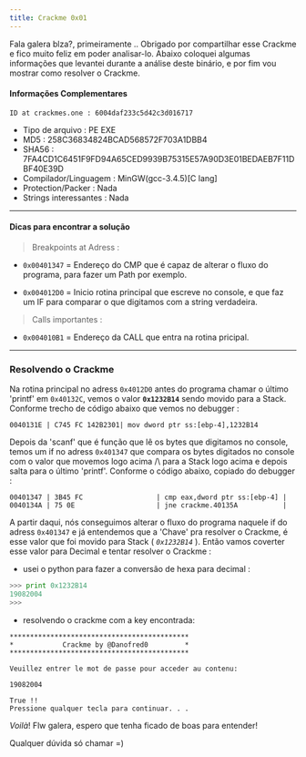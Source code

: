 ```yaml
---
title: Crackme 0x01
---
```


Fala galera blza?, primeiramente .. Obrigado por compartilhar esse Crackme e fico muito feliz em poder analisar-lo.
Abaixo coloquei algumas informações que levantei durante a análise deste binário, e por fim vou mostrar como resolver o Crackme.

#### Informações Complementares

```ID at crackmes.one : 6004daf233c5d42c3d016717```

- Tipo de arquivo : PE EXE
- MD5 : 258C36834824BCAD568572F703A1DBB4
- SHA56 : 7FA4CD1C6451F9FD94A65CED9939B75315E57A90D3E01BEDAEB7F11DBF40E39D
- Compilador/Linguagem : MinGW(gcc-3.4.5)[C lang]
- Protection/Packer : Nada
- Strings interessantes : Nada


---


#### Dicas para encontrar a solução

> Breakpoints at Adress :

- ```0x00401347``` = Endereço do CMP que é capaz de alterar o fluxo do programa, para fazer um Path por exemplo.

- ```0x004012D0``` = Inicio rotina principal que escreve no console, e que faz um IF para comparar o que digitamos com a string verdadeira.

> Calls importantes :


- ```0x004010B1``` = Endereço da CALL que entra na rotina pricipal.



---


### Resolvendo o Crackme


Na rotina principal no adress ```0x4012D0``` antes do programa chamar o último 'printf' em ```0x40132C```, vemos o valor  **```0x1232B14```** sendo movido para a Stack. 
Conforme trecho de código abaixo que vemos no debugger :

```assembly
0040131E | C745 FC 142B2301| mov dword ptr ss:[ebp-4],1232B14
```


Depois da 'scanf' que é função que lê os bytes que digitamos
no console, temos um if no adress ```0x401347``` que compara
os bytes digitados no console com o valor que movemos logo acima /\ para a Stack logo acima e depois salta para o último
'printf'. Conforme o código abaixo, copiado do debugger :


```assembly
00401347 | 3B45 FC                  | cmp eax,dword ptr ss:[ebp-4] |
0040134A | 75 0E                    | jne crackme.40135A           |
```

A partir daqui, nós conseguimos alterar o fluxo do programa naquele if do adress ```0x401347``` e já entendemos que a 'Chave' pra resolver o Crackme, é esse valor que foi movido para Stack ( *```0x1232B14```* ). Então vamos coverter esse
valor para Decimal e tentar resolver o Crackme :

- usei o python para fazer a conversão de hexa para decimal :

```python
>>> print 0x1232B14
19082004
>>>
```

- resolvendo o crackme com a key encontrada:

```DOS
********************************************
*            Crackme by @Danofred0         *
********************************************

Veuillez entrer le mot de passe pour acceder au contenu:   

19082004

True !!
Pressione qualquer tecla para continuar. . .
```


_Voilà_! Flw galera, espero que tenha ficado de boas para entender!

Qualquer dúvida só chamar =)
